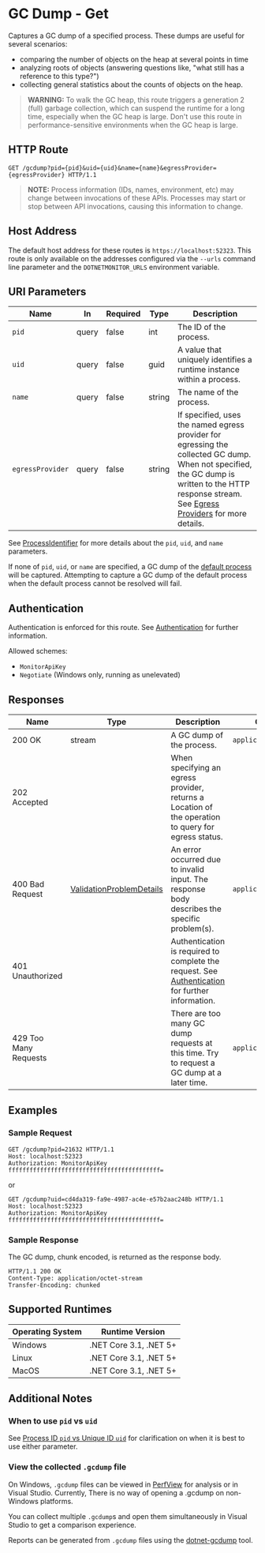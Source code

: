 # GC Dump - Get

Captures a GC dump of a specified process. These dumps are useful for several scenarios:

- comparing the number of objects on the heap at several points in time
- analyzing roots of objects (answering questions like, "what still has a reference to this type?")
- collecting general statistics about the counts of objects on the heap.

> **WARNING:** To walk the GC heap, this route triggers a generation 2 (full) garbage collection, which can suspend the runtime for a long time, especially when the GC heap is large. Don't use this route in performance-sensitive environments when the GC heap is large.

## HTTP Route

```http
GET /gcdump?pid={pid}&uid={uid}&name={name}&egressProvider={egressProvider} HTTP/1.1
```

> **NOTE:** Process information (IDs, names, environment, etc) may change between invocations of these APIs. Processes may start or stop between API invocations, causing this information to change.

## Host Address

The default host address for these routes is `https://localhost:52323`. This route is only available on the addresses configured via the `--urls` command line parameter and the `DOTNETMONITOR_URLS` environment variable.

## URI Parameters

| Name | In | Required | Type | Description |
|---|---|---|---|---|
| `pid` | query | false | int | The ID of the process. |
| `uid` | query | false | guid | A value that uniquely identifies a runtime instance within a process. |
| `name` | query | false | string | The name of the process. |
| `egressProvider` | query | false | string | If specified, uses the named egress provider for egressing the collected GC dump. When not specified, the GC dump is written to the HTTP response stream. See [Egress Providers](../egress.md) for more details. |

See [ProcessIdentifier](definitions.md#ProcessIdentifier) for more details about the `pid`, `uid`, and `name` parameters.

If none of `pid`, `uid`, or `name` are specified, a GC dump of the [default process](defaultprocess.md) will be captured. Attempting to capture a GC dump of the default process when the default process cannot be resolved will fail.

## Authentication

Authentication is enforced for this route. See [Authentication](./../authentication.md) for further information.

Allowed schemes:
- `MonitorApiKey`
- `Negotiate` (Windows only, running as unelevated)

## Responses

| Name | Type | Description | Content Type |
|---|---|---|---|
| 200 OK | stream | A GC dump of the process. | `application/octet-stream` |
| 202 Accepted | | When specifying an egress provider, returns a Location of the operation to query for egress status. | |
| 400 Bad Request | [ValidationProblemDetails](definitions.md#ValidationProblemDetails) | An error occurred due to invalid input. The response body describes the specific problem(s). | `application/problem+json` |
| 401 Unauthorized | | Authentication is required to complete the request. See [Authentication](./../authentication.md) for further information. | |
| 429 Too Many Requests | | There are too many GC dump requests at this time. Try to request a GC dump at a later time. | `application/problem+json` |

## Examples

### Sample Request

```http
GET /gcdump?pid=21632 HTTP/1.1
Host: localhost:52323
Authorization: MonitorApiKey fffffffffffffffffffffffffffffffffffffffffff=
```

or

```http
GET /gcdump?uid=cd4da319-fa9e-4987-ac4e-e57b2aac248b HTTP/1.1
Host: localhost:52323
Authorization: MonitorApiKey fffffffffffffffffffffffffffffffffffffffffff=
```

### Sample Response

The GC dump, chunk encoded, is returned as the response body.

```http
HTTP/1.1 200 OK
Content-Type: application/octet-stream
Transfer-Encoding: chunked
```

## Supported Runtimes

| Operating System | Runtime Version |
|---|---|
| Windows | .NET Core 3.1, .NET 5+ |
| Linux | .NET Core 3.1, .NET 5+ |
| MacOS | .NET Core 3.1, .NET 5+ |

## Additional Notes

### When to use `pid` vs `uid`

See [Process ID `pid` vs Unique ID `uid`](pidvsuid.md) for clarification on when it is best to use either parameter.

### View the collected `.gcdump` file

On Windows, `.gcdump` files can be viewed in [PerfView](https://github.com/microsoft/perfview) for analysis or in Visual Studio. Currently, There is no way of opening a .gcdump on non-Windows platforms.

You can collect multiple `.gcdump`s and open them simultaneously in Visual Studio to get a comparison experience.

Reports can be generated from `.gcdump` files using the [dotnet-gcdump](https://docs.microsoft.com/dotnet/core/diagnostics/dotnet-gcdump) tool.
